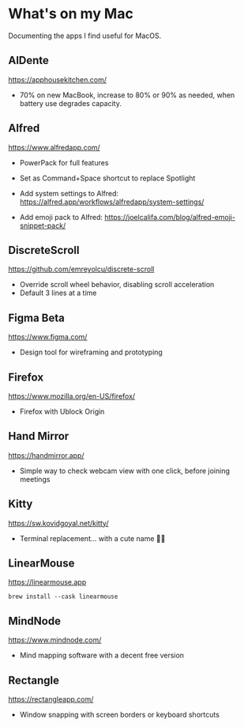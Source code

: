 # What's on my Mac

Documenting the apps I find useful for MacOS.

## AlDente
https://apphousekitchen.com/
- 70% on new MacBook, increase to 80% or 90% as needed, when battery use degrades capacity.

## Alfred
https://www.alfredapp.com/
- PowerPack for full features
- Set as Command+Space shortcut to replace Spotlight

- Add system settings to Alfred: https://alfred.app/workflows/alfredapp/system-settings/
- Add emoji pack to Alfred: https://joelcalifa.com/blog/alfred-emoji-snippet-pack/

## DiscreteScroll
https://github.com/emreyolcu/discrete-scroll
- Override scroll wheel behavior, disabling scroll acceleration
- Default 3 lines at a time

## Figma Beta
https://www.figma.com/
- Design tool for wireframing and prototyping

## Firefox
https://www.mozilla.org/en-US/firefox/
- Firefox with Ublock Origin

## Hand Mirror
https://handmirror.app/
- Simple way to check webcam view with one click, before joining meetings

## Kitty
https://sw.kovidgoyal.net/kitty/
- Terminal replacement... with a cute name 🤷‍♀️

## LinearMouse
https://linearmouse.app
```console
brew install --cask linearmouse
```

## MindNode
https://www.mindnode.com/
- Mind mapping software with a decent free version

## Rectangle
https://rectangleapp.com/
- Window snapping with screen borders or keyboard shortcuts

